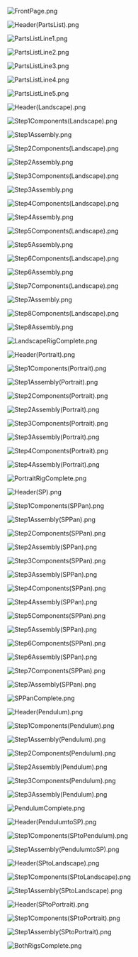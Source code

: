 
![FrontPage.png](FrontPage.png)


![Header(PartsList).png](Header(PartsList).png)


![PartsListLine1.png](PartsListLine1.png)


![PartsListLine2.png](PartsListLine2.png)


![PartsListLine3.png](PartsListLine3.png)


![PartsListLine4.png](PartsListLine4.png)


![PartsListLine5.png](PartsListLine5.png)


![Header(Landscape).png](Header(Landscape).png)



![Step1Components(Landscape).png](Step1Components(Landscape).png)




![Step1Assembly.png](Step1Assembly.png)



![Step2Components(Landscape).png](Step2Components(Landscape).png)





![Step2Assembly.png](Step2Assembly.png)



![Step3Components(Landscape).png](Step3Components(Landscape).png)




![Step3Assembly.png](Step3Assembly.png)





![Step4Components(Landscape).png](Step4Components(Landscape).png)



![Step4Assembly.png](Step4Assembly.png)



![Step5Components(Landscape).png](Step5Components(Landscape).png)




![Step5Assembly.png](Step5Assembly.png)





![Step6Components(Landscape).png](Step6Components(Landscape).png)





![Step6Assembly.png](Step6Assembly.png)



![Step7Components(Landscape).png](Step7Components(Landscape).png)




![Step7Assembly.png](Step7Assembly.png)



![Step8Components(Landscape).png](Step8Components(Landscape).png)



![Step8Assembly.png](Step8Assembly.png)


![LandscapeRigComplete.png](LandscapeRigComplete.png)


![Header(Portrait).png](Header(Portrait).png)


![Step1Components(Portrait).png](Step1Components(Portrait).png)


![Step1Assembly(Portrait).png](Step1Assembly(Portrait).png)


![Step2Components(Portrait).png](Step2Components(Portrait).png)


![Step2Assembly(Portrait).png](Step2Assembly(Portrait).png)


![Step3Components(Portrait).png](Step3Components(Portrait).png)


![Step3Assembly(Portrait).png](Step3Assembly(Portrait).png)


![Step4Components(Portrait).png](Step4Components(Portrait).png)


![Step4Assembly(Portrait).png](Step4Assembly(Portrait).png)


![PortraitRigComplete.png](PortraitRigComplete.png)


![Header(SP).png](Header(SP).png)


![Step1Components(SPPan).png](Step1Components(SPPan).png)


![Step1Assembly(SPPan).png](Step1Assembly(SPPan).png)


![Step2Components(SPPan).png](Step2Components(SPPan).png)


![Step2Assembly(SPPan).png](Step2Assembly(SPPan).png)


![Step3Components(SPPan).png](Step3Components(SPPan).png)


![Step3Assembly(SPPan).png](Step3Assembly(SPPan).png)


![Step4Components(SPPan).png](Step4Components(SPPan).png)


![Step4Assembly(SPPan).png](Step4Assembly(SPPan).png)


![Step5Components(SPPan).png](Step5Components(SPPan).png)


![Step5Assembly(SPPan).png](Step5Assembly(SPPan).png)


![Step6Components(SPPan).png](Step6Components(SPPan).png)


![Step6Assembly(SPPan).png](Step6Assembly(SPPan).png)


![Step7Components(SPPan).png](Step7Components(SPPan).png)


![Step7Assembly(SPPan).png](Step7Assembly(SPPan).png)


![SPPanComplete.png](SPPanComplete.png)



![Header(Pendulum).png](Header(Pendulum).png)



![Step1Components(Pendulum).png](Step1Components(Pendulum).png)


![Step1Assembly(Pendulum).png](Step1Assembly(Pendulum).png)


![Step2Components(Pendulum).png](Step2Components(Pendulum).png)


![Step2Assembly(Pendulum).png](Step2Assembly(Pendulum).png)


![Step3Components(Pendulum).png](Step3Components(Pendulum).png)


![Step3Assembly(Pendulum).png](Step3Assembly(Pendulum).png)

![PendulumComplete.png](PendulumComplete.png)


![Header(PendulumtoSP).png](Header(PendulumtoSP).png)


![Step1Components(SPtoPendulum).png](Step1Components(SPtoPendulum).png)


![Step1Assembly(PendulumtoSP).png](Step1Assembly(PendulumtoSP).png)


![Header(SPtoLandscape).png](Header(SPtoLandscape).png)

![Step1Components(SPtoLandscape).png](Step1Components(SPtoLandscape).png)


![Step1Assembly(SPtoLandscape).png](Step1Assembly(SPtoLandscape).png)


![Header(SPtoPortrait).png](Header(SPtoPortrait).png)


![Step1Components(SPtoPortrait).png](Step1Components(SPtoPortrait).png)


![Step1Assembly(SPtoPortrait).png](Step1Assembly(SPtoPortrait).png)


![BothRigsComplete.png](BothRigsComplete.png)
